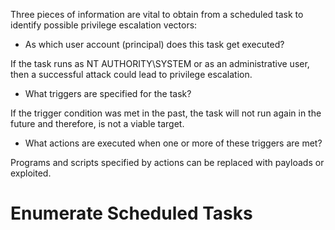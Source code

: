 Three pieces of information are vital to obtain from a scheduled task to identify possible privilege escalation vectors:
* As which user account (principal) does this task get executed?

If the task runs as NT AUTHORITY\SYSTEM or as an administrative user, then a successful attack could lead to privilege escalation.
* What triggers are specified for the task?

If the trigger condition was met in the past, the task will not run again in the future and therefore, is not a viable target.
* What actions are executed when one or more of these triggers are met?

Programs and scripts specified by actions can be replaced with payloads or exploited.
# Enumerate Scheduled Tasks

